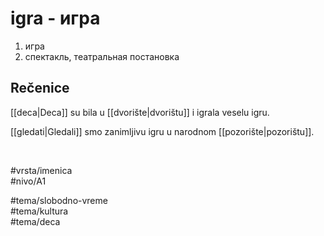 # igra - игра

1. игра  
2. спектакль, театральная постановка  

## Rečenice

[[deca|Deca]] su bila u [[dvorište|dvorištu]] i igrala veselu igru.  

[[gledati|Gledali]] smo zanimljivu igru u narodnom [[pozorište|pozorištu]].  

<br>

#vrsta/imenica  
#nivo/A1  

#tema/slobodno-vreme  
#tema/kultura  
#tema/deca  
